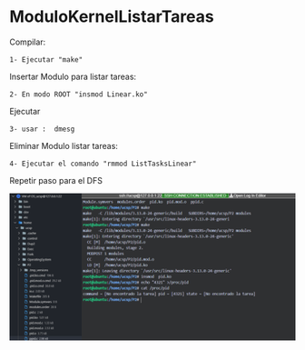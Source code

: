 # ModuloKernelListarTareas

Compilar:
~~~
1- Ejecutar "make"
~~~
Insertar Modulo para listar tareas:
~~~
2- En modo ROOT "insmod Linear.ko"
~~~
Ejecutar 
~~~
3- usar :  dmesg
~~~

Eliminar Modulo listar tareas:
~~~
4- Ejecutar el comando "rmmod ListTasksLinear"
~~~

Repetir paso para el DFS


![img](https://github.com/yerson001/ModuloKelnelEnumerarTareas/blob/main/init2.PNG)
